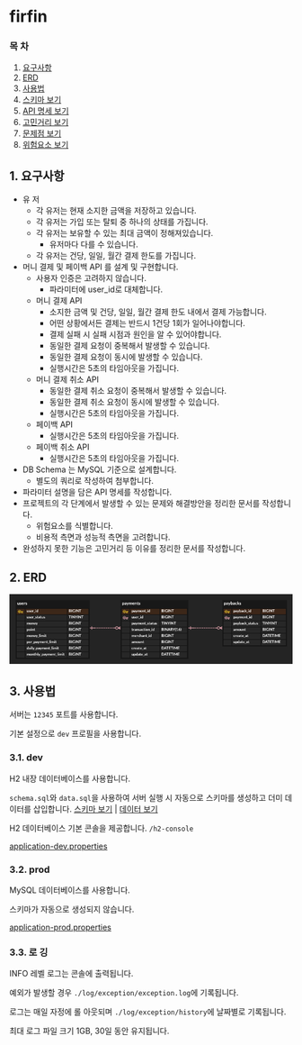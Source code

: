 # firfin

### 목 차

1. [요구사항](#1-요구사항)
2. [ERD](#2-erd)
3. [사용법](#3-사용법)
4. [스키마 보기](src/main/resources/schema.sql)
5. [API 명세 보기](doc/API.md)
6. [고민거리 보기](doc/%EA%B3%A0%EB%AF%BC%EA%B1%B0%EB%A6%AC.md)
7. [문제점 보기](doc/%EB%AC%B8%EC%A0%9C%EC%A0%90.md)
8. [위험요소 보기](doc/%EC%9C%84%ED%97%98%EC%9A%94%EC%86%8C.md)

## 1. 요구사항

- 유 저
    - 각 유저는 현재 소지한 금액을 저장하고 있습니다.
    - 각 유저는 가입 또는 탈퇴 중 하나의 상태를 가집니다.
    - 각 유저는 보유할 수 있는 최대 금액이 정해져있습니다.
        - 유저마다 다를 수 있습니다.
    - 각 유저는 건당, 일일, 월간 결제 한도를 가집니다.
- 머니 결제 및 페이백 API 를 설계 및 구현합니다.
    - 사용자 인증은 고려하지 않습니다.
        - 파라미터에 user_id로 대체합니다.
    - 머니 결제 API
        - 소지한 금액 및 건당, 일일, 월간 결제 한도 내에서 결제 가능합니다.
        - 어떤 상황에서든 결제는 반드시 1건당 1회가 일어나야합니다.
        - 결제 실패 시 실패 시점과 원인을 알 수 있어야합니다.
        - 동일한 결제 요청이 중복해서 발생할 수 있습니다.
        - 동일한 결제 요청이 동시에 발생할 수 있습니다.
        - 실행시간은 5초의 타임아웃을 가집니다.
    - 머니 결제 취소 API
        - 동일한 결제 취소 요청이 중복해서 발생할 수 있습니다.
        - 동일한 결제 취소 요청이 동시에 발생할 수 있습니다.
        - 실행시간은 5초의 타임아웃을 가집니다.
    - 페이백 API
        - 실행시간은 5초의 타임아웃을 가집니다.
    - 페이백 취소 API
        - 실행시간은 5초의 타임아웃을 가집니다.
- DB Schema 는 MySQL 기준으로 설계합니다.
    - 별도의 쿼리로 작성하여 첨부합니다.
- 파라미터 설명을 담은 API 명세를 작성합니다.
- 프로젝트의 각 단계에서 발생할 수 있는 문제와 해결방안을 정리한 문서를 작성합니다.
    - 위험요소를 식별합니다.
    - 비용적 측면과 성능적 측면을 고려합니다.
- 완성하지 못한 기능은 고민거리 등 이유를 정리한 문서를 작성합니다.

## 2. ERD

![erd.png](doc/img/erd.png)

## 3. 사용법

서버는 `12345` 포트를 사용합니다.

기본 설정으로 `dev` 프로필을 사용합니다.

### 3.1. dev

H2 내장 데이터베이스를 사용합니다.

`schema.sql`와 `data.sql`을 사용하여 서버 실행 시 자동으로 스키마를 생성하고 더미 데이터를 삽입합니다. [스키마 보기](src/main/resources/schema.sql) | [데이터 보기](src/main/resources/data.sql)

H2 데이터베이스 기본 콘솔을 제공합니다. `/h2-console`

[application-dev.properties](src/main/resources/application-dev.properties)

### 3.2. prod

MySQL 데이터베이스를 사용합니다.

스키마가 자동으로 생성되지 않습니다.

[application-prod.properties](src/main/resources/application-prod.properties)

### 3.3. 로 깅

INFO 레벨 로그는 콘솔에 출력됩니다.

예외가 발생할 경우 `./log/exception/exception.log`에 기록됩니다.

로그는 매일 자정에 롤 아웃되며 `./log/exception/history`에 날짜별로 기록됩니다.

최대 로그 파일 크기 1GB, 30일 동안 유지됩니다.
